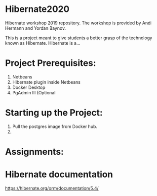 # Hibernate2020

Hibernate workshop 2019 repository. The workshop is provided by Andi Hermann and Yordan Baynov.

This is a project meant to give students a better grasp of the technology known as Hibernate. Hibernate is a...

# Project Prerequisites:
1. Netbeans
2. Hibernate plugin inside Netbeans
3. Docker Desktop
4. PgAdmin III (Optional



# Starting up the Project:
1. Pull the postgres image from Docker hub. 
2.


# Assignments:

# Hibernate documentation
https://hibernate.org/orm/documentation/5.4/
